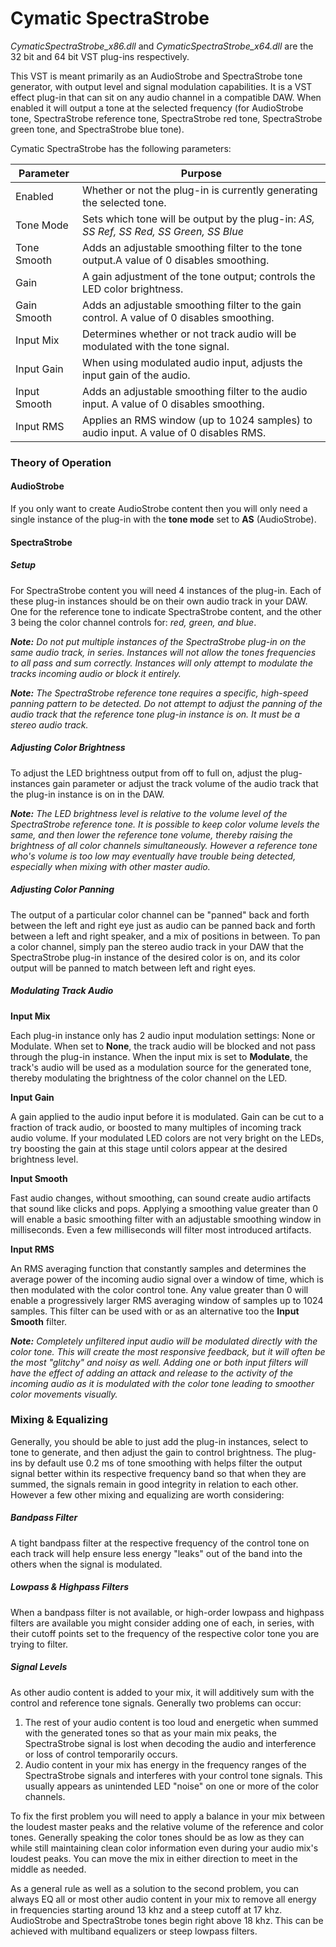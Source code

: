 # Cymatic SpectraStrobe

*CymaticSpectraStrobe_x86.dll* and *CymaticSpectraStrobe_x64.dll* are the 32 bit and 64 bit VST plug-ins respectively.

This VST is meant primarily as an AudioStrobe and SpectraStrobe tone generator, with output level and signal
modulation capabilities. It is a VST effect plug-in that can sit on any audio channel in a compatible DAW. When
enabled it will output a tone at the selected frequency (for AudioStrobe tone, SpectraStrobe reference tone,
SpectraStrobe red tone, SpectraStrobe green tone, and SpectraStrobe blue tone).

Cymatic SpectraStrobe has the following parameters:

| Parameter | Purpose |
|-----------|---------|
| Enabled | Whether or not the plug-in is currently generating the selected tone. |
| Tone Mode | Sets which tone will be output by the plug-in: *AS, SS Ref, SS Red, SS Green, SS Blue* |
| Tone Smooth | Adds an adjustable smoothing filter to the tone output.A value of 0 disables smoothing. |
| Gain | A gain adjustment of the tone output; controls the LED color brightness. |
| Gain Smooth | Adds an adjustable smoothing filter to the gain control. A value of 0 disables smoothing.|
| Input Mix | Determines whether or not track audio will be modulated with the tone signal. |
| Input Gain | When using modulated audio input, adjusts the input gain of the audio. |
| Input Smooth| Adds an adjustable smoothing filter to the audio input. A value of 0 disables smoothing.|
| Input RMS | Applies an RMS window (up to 1024 samples) to audio input. A value of 0 disables RMS. |

### Theory of Operation

#### AudioStrobe

If you only want to create AudioStrobe content then you will only need a single instance of the plug-in with
the **tone mode** set to **AS** (AudioStrobe).

#### SpectraStrobe

##### Setup

For SpectraStrobe content you will need 4 instances of the plug-in. Each of these plug-in instances should be
on their own audio track in your DAW. One for the reference tone to indicate SpectraStrobe content, and the other
3 being the color channel controls for: *red, green, and blue*.

***Note:** Do not put multiple instances of the SpectraStrobe plug-in on the same audio track, in series.
Instances will not allow the tones frequencies to all pass and sum correctly. Instances will only attempt
to modulate the tracks incoming audio or block it entirely.*

***Note:** The SpectraStrobe reference tone requires a specific, high-speed panning pattern to be detected. Do not
attempt to adjust the panning of the audio track that the reference tone plug-in instance is on. It must be a
stereo audio track.*

##### Adjusting Color Brightness

To adjust the LED brightness output from off to full on, adjust the plug-instances gain parameter or adjust the
track volume of the audio track that the plug-in instance is on in the DAW.

***Note:** The LED brightness level is relative to the volume level of the SpectraStrobe reference tone. It is
possible to keep color volume levels the same, and then lower the reference tone volume, thereby raising the brightness
of all color channels simultaneously. However a reference tone who's volume is too low may eventually have
trouble being detected, especially when mixing with other master audio.*

##### Adjusting Color Panning

The output of a particular color channel can be "panned" back and forth between the left and right eye just as
audio can be panned back and forth between a left and right speaker, and a mix of positions in between. To pan
a color channel, simply pan the stereo audio track in your DAW that the SpectraStrobe plug-in instance of the
desired color is on, and its color output will be panned to match between left and right eyes.

##### Modulating Track Audio

**Input Mix**

Each plug-in instance only has 2 audio input modulation settings: None or Modulate. When set to **None**, the
track audio will be blocked and not pass through the plug-in instance. When the input mix is set to **Modulate**,
the track's audio will be used as a modulation source for the generated tone, thereby modulating the brightness
of the color channel on the LED.

**Input Gain**

A gain applied to the audio input before it is modulated. Gain can be cut to a fraction of track audio, or boosted
to many multiples of incoming track audio volume. If your modulated LED colors are not very bright on the LEDs, try
boosting the gain at this stage until colors appear at the desired brightness level.

**Input Smooth**

Fast audio changes, without smoothing, can sound create audio artifacts that sound like clicks and pops. Applying
a smoothing value greater than 0 will enable a basic smoothing filter with an adjustable smoothing window in
milliseconds. Even a few milliseconds will filter most introduced artifacts.

**Input RMS**

An RMS averaging function that constantly samples and determines the average power of the incoming audio
signal over a window of time, which is then modulated with the color control tone. Any value greater than 0
will enable a progressively larger RMS averaging window of samples up to 1024 samples. This filter can be used
with or as an alternative too the **Input Smooth** filter.

***Note:** Completely unfiltered input audio will be modulated directly with the color tone. This will create
the most responsive feedback, but it will often be the most "glitchy" and noisy as well. Adding one or both input
filters will have the effect of adding an attack and release to the activity of the incoming audio as it is
modulated with the color tone leading to smoother color movements visually.*

### Mixing & Equalizing

Generally, you should be able to just add the plug-in instances, select to tone to generate, and then adjust
the gain to control brightness. The plug-ins by default use 0.2 ms of tone smoothing with helps filter the output signal better
within its respective frequency band so that when they are summed, the signals remain in good integrity in relation
to each other. However a few other mixing and equalizing are worth considering:

##### Bandpass Filter

A tight bandpass filter at the respective frequency of the control tone on each track will help ensure less
energy "leaks" out of the band into the others when the signal is modulated.

##### Lowpass & Highpass Filters

When a bandpass filter is not available, or high-order lowpass and highpass filters are available you might
consider adding one of each, in series, with their cutoff points set to the frequency of the respective color
tone you are trying to filter.

##### Signal Levels

As other audio content is added to your mix, it will additively sum with the control and reference tone signals.
Generally two problems can occur:

1. The rest of your audio content is too loud and energetic when summed with the generated tones so that as
your main mix peaks, the SpectraStrobe signal is lost when decoding the audio and interference or loss of control
temporarily occurs.
2. Audio content in your mix has energy in the frequency ranges of the SpectraStrobe signals and interferes with
your control tone signals. This usually appears as unintended LED "noise" on one or more of the color channels.

To fix the first problem you will need to apply a balance in your mix between the loudest master peaks and the
relative volume of the reference and color tones. Generally speaking the color tones should be as low as they can
while still maintaining clean color information even during your audio mix's loudest peaks. You can move the mix
in either direction to meet in the middle as needed.

As a general rule as well as a solution to the second problem, you can always EQ all or most other audio content
in your mix to remove all energy in frequencies starting around 13 khz and a steep cutoff at 17 khz. AudioStrobe
and SpectraStrobe tones begin right above 18 khz. This can be achieved with multiband equalizers or steep lowpass filters.
